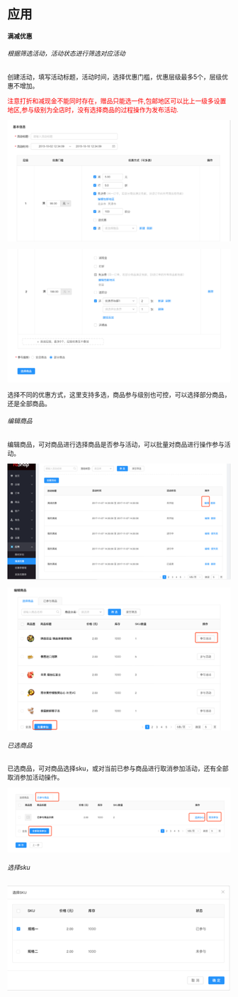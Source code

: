 # 应用

#### 满减优惠

<h6>根据筛选活动，活动状态进行筛选对应活动</h6>

创建活动，填写活动标题，活动时间，选择优惠门槛，优惠层级最多5个，层级优惠不增加。

<font color="red">注意打折和减现金不能同时存在，赠品只能选一件,包邮地区可以比上一级多设置地区,参与级别为全店时，没有选择商品的过程操作为发布活动.</font>

![](./images/Application2_2.png)

![](./images/Application2_3.png)

选择不同的优惠方式，这里支持多选，商品参与级别也可控，可以选择部分商品，还是全部商品。

<h6>编辑商品</h6>

编辑商品，可对商品进行选择商品是否参与活动，可以批量对商品进行操作参与活动。

![](./images/Application2_4.png)

![](./images/Application2_5.png)

<h6>已选商品</h6>

已选商品，可对商品选择sku，或对当前已参与商品进行取消参加活动，还有全部取消参加活动操作。

![](./images/Application2_6.png)

<h6>选择sku</h6>

![](./images/Application2_7.png)